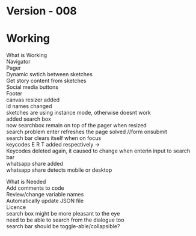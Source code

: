 # Version - 008

# Working

What is Working <br>
Navigator <br>
Pager <br>
Dynamic swtich between sketches <br>
Get story content from sketches <br>
Social media buttons <br>
Footer <br>
canvas resizer added <br>
id names changed <br>
sketches are using instance mode, otherwise doesnt work <br>
added search box <br>
now searchbox remain on top of the pager when resized <br>
search problem enter refreshes the page solved //form onsubmit <br>
search bar clears itself when on focus <br>
keycodes E R T added respectively -> <br>
Keycodes deleted again, it caused to change when enterin input to search bar <br>
whatsapp share added <br>
whatsapp share detects mobile or desktop <br>


What is Needed <br>
Add comments to code <br>
Review/change variable names <br>
Automatically update JSON file <br>
Licence <br>
search box might be more pleasant to the eye <br>
need to be able to search from the dialogue too <br>
search bar should be toggle-able/collapsible?

